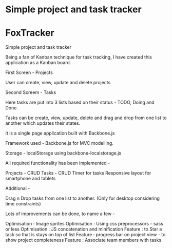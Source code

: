 Simple project and task tracker
=======
FoxTracker
==========

Simple project and task tracker

Being a fan of Kanban technique for task tracking, I have created this application as a Kanban board.

First Screen - Projects 

User can create, view, update and delete projects

Second Screem - Tasks

Here tasks are put into 3 lists based on their status - TODO, Doing and Done.

Tasks can be create, view, update, delete and drag and drop from one list to another which updates their states.

It is a single page application built with Backbone.js

Framework used - Backbone.js for MVC modelling.

Storage - localStorage using backbone-localstorage.js 

All required functionality has been implemented - 

Projects - CRUD
Tasks - CRUD
Timer for tasks
Responsive layout for smartphone and tablets

Additional - 

Drag n Drop tasks from one list to another. (Only for desktop considering time constraints)


Lots of improvements can be done, to name a few - 

Optimisation : Image sprites
Optimisation : Using css preprocessors - sass or less
Optimisation : JS concatenation and minification
Feature : to Star a task so that is stays on top of list
Feature : progress bar on project view - to show project completeness
Feature : Associate team members with tasks
